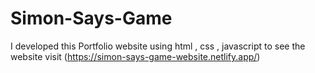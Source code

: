 # Simon-Says-Game
I developed this Portfolio website using html , css , javascript to see the website visit (https://simon-says-game-website.netlify.app/)
